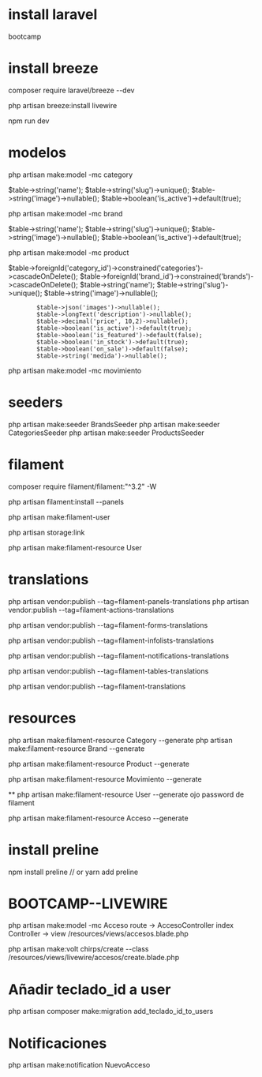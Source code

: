 

# install laravel
bootcamp

# install breeze 
composer require laravel/breeze --dev

php artisan breeze:install livewire

npm run dev

# modelos 

php artisan make:model -mc  category 

$table->string('name');
$table->string('slug')->unique();
$table->string('image')->nullable();
$table->boolean('is_active')->default(true);

php artisan make:model -mc  brand

$table->string('name');
$table->string('slug')->unique();
$table->string('image')->nullable();
$table->boolean('is_active')->default(true);

php artisan make:model -mc  product

$table->foreignId('category_id')->constrained('categories')->cascadeOnDelete();
$table->foreignId('brand_id')->constrained('brands')->cascadeOnDelete();
$table->string('name');
$table->string('slug')->unique();
$table->string('image')->nullable();

            $table->json('images')->nullable();
            $table->longText('description')->nullable();
            $table->decimal('price', 10,2)->nullable();
            $table->boolean('is_active')->default(true);
            $table->boolean('is_featured')->default(false);
            $table->boolean('in_stock')->default(true);
            $table->boolean('on_sale')->default(false);
            $table->string('medida')->nullable();

php artisan make:model -mc movimiento

# seeders 

php artisan make:seeder BrandsSeeder
php artisan make:seeder CategoriesSeeder
php artisan make:seeder ProductsSeeder

# filament



composer require filament/filament:"^3.2" -W

php artisan filament:install --panels

php artisan make:filament-user

php artisan storage:link

php artisan make:filament-resource User

# translations
 php artisan vendor:publish --tag=filament-panels-translations
 php artisan vendor:publish --tag=filament-actions-translations

php artisan vendor:publish --tag=filament-forms-translations

php artisan vendor:publish --tag=filament-infolists-translations

php artisan vendor:publish --tag=filament-notifications-translations

php artisan vendor:publish --tag=filament-tables-translations

php artisan vendor:publish --tag=filament-translations


# resources

php artisan make:filament-resource Category --generate
php artisan make:filament-resource Brand --generate

php artisan make:filament-resource Product --generate

php artisan make:filament-resource Movimiento --generate

** 
php artisan make:filament-resource User --generate
ojo password de filament

php artisan make:filament-resource Acceso --generate



# install preline 

npm install preline // or yarn add preline


# BOOTCAMP--LIVEWIRE


php artisan make:model -mc Acceso
route  -> AccesoController index 
Controller -> view   /resources/views/accesos.blade.php 



php artisan make:volt chirps/create --class
/resources/views/livewire/accesos/create.blade.php



# Añadir teclado_id a user

php artisan composer make:migration add_teclado_id_to_users

# Notificaciones 

php artisan make:notification NuevoAcceso


